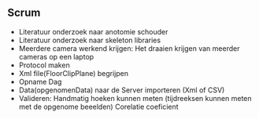 ## Scrum

  - Literatuur onderzoek naar anotomie schouder
  - Literatuur onderzoek naar skeleton libraries
  - Meerdere camera werkend krijgen: Het draaien krijgen van meerder cameras op een laptop
  - Protocol maken
  - Xml file(FloorClipPlane) begrijpen
  - Opname Dag
  - Data(opgenomenData) naar de Server importeren (Xml of CSV)
  - Valideren:
    Handmatig hoeken kunnen meten (tijdreeksen kunnen meten met de opgenome beeelden)
    Corelatie coeficient
    
 

